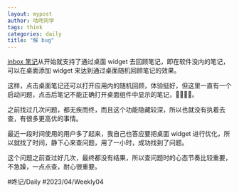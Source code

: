 ```yaml
---
layout: mypost
author: 咕咚同学
tags: think 
categories: daily
title: "解 bug"
---
```


[inbox 笔记](https://doc.gudong.site/inbox/)从开始就支持了通过桌面 widget 去回顾笔记，即在软件没内的笔记，可以在桌面添加 widget  来达到通过桌面随机回顾笔记的效果。

这样，点击桌面笔记还可以打开应用内的随机回顾，体验挺好，但这里一直有一个启动问题，点击后笔记不能正确打开桌面组件中显示的笔记，😵‍💫😵‍💫。

之前找过几次问题，都无疾而终，而且这个功能隐藏较深，所以也就没有执着去查，有很多更高优的事情。

最近一段时间使用的用户多了起来，我自己也答应要把桌面 widget 进行优化，所以就找了时间，静下心来查问题，用了一小时，成功找到了问题。

这个问题之前查过好几次，最终都没有结果，所以查问题时的心态节奏比较重要，不急躁，一点点查，耐心很重要。

#咚记/Daily #2023/04/Weekly04 